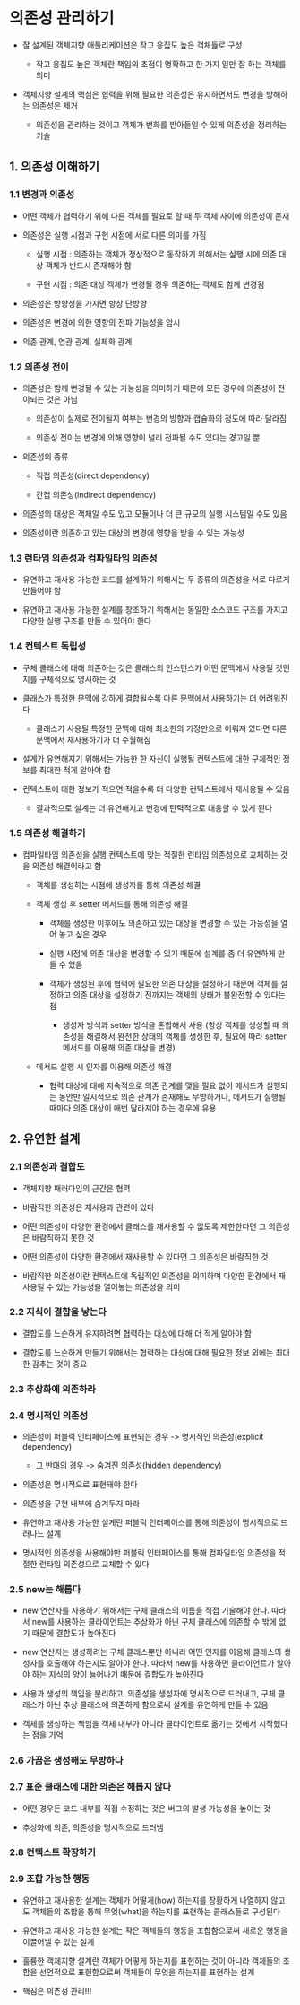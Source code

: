 # 의존성 관리하기

- 잘 설계된 객체지향 애플리케이션은 작고 응집도 높은 객체들로 구성

    - 작고 응집도 높은 객체란 책임의 초점이 명확하고 한 가지 일만 잘 하는 객체를 의미

- 객체지향 설계의 핵심은 협력을 위해 필요한 의존성은 유지하면서도 변경을 방해하는 의존성은 제거

    - 의존성을 관리하는 것이고 객체가 변화를 받아들일 수 있게 의존성을 정리하는 기술

## 1. 의존성 이해하기

### 1.1 변경과 의존성

- 어떤 객체가 협력하기 위해 다른 객체를 필요로 할 때 두 객체 사이에 의존성이 존재

- 의존성은 실행 시점과 구현 시점에 서로 다른 의미를 가짐

    - 실행 시점 : 의존하는 객체가 정상적으로 동작하기 위해서는 실행 시에 의존 대상 객체가 반드시 존재해야 함

    - 구현 시점 : 의존 대상 객체가 변경될 경우 의존하는 객체도 함께 변경됨

- 의존성은 방향성을 가지면 항상 단방향

- 의존성은 변경에 의한 영향의 전파 가능성을 암시

- 의존 관계, 연관 관계, 실체화 관계

### 1.2 의존성 전이

- 의존성은 함께 변경될 수 있는 가능성을 의미하기 때문에 모든 경우에 의존성이 전이되는 것은 아님

    - 의존성이 실제로 전이될지 여부는 변경의 방향과 캡슐화의 정도에 따라 달라짐

    - 의존성 전이는 변경에 의해 영향이 널리 전파될 수도 있다는 경고일 뿐

- 의존성의 종류

    - 직접 의존성(direct dependency)

    - 간접 의존성(indirect dependency)

- 의존성의 대상은 객체일 수도 있고 모듈이나 더 큰 규모의 실행 시스템일 수도 있음

- 의존성이란 의존하고 있는 대상의 변경에 영향을 받을 수 있는 가능성

### 1.3 런타임 의존성과 컴파일타임 의존성

- 유연하고 재사용 가능한 코드를 설계하기 위해서는 두 종류의 의존성을 서로 다르게 만들어야 함

- 유연하고 재사용 가능한 설계를 창조하기 위해서는 동일한 소스코드 구조를 가지고 다양한 실행 구조를 만들 수 있어야 한다

### 1.4 컨텍스트 독립성

- 구체 클래스에 대해 의존하는 것은 클래스의 인스턴스가 어떤 문맥에서 사용될 것인지를 구체적으로 명시하는 것

- 클래스가 특정한 문맥에 강하게 결합될수록 다른 문맥에서 사용하기는 더 어려워진다

    - 클래스가 사용될 특정한 문맥에 대해 최소한의 가정만으로 이뤄져 있다면 다른 문맥에서 재사용하기가 더 수월해짐

- 설계가 유연해지기 위해서는 가능한 한 자신이 실행될 컨텍스트에 대한 구체적인 정보를 최대한 적게 알아야 함

- 컨텍스트에 대한 정보가 적으면 적을수록 더 다양한 컨텍스트에서 재사용될 수 있음

    - 결과적으로 설계는 더 유연해지고 변경에 탄력적으로 대응할 수 있게 된다

### 1.5 의존성 해결하기

- 컴파일타임 의존성을 실행 컨텍스트에 맞는 적절한 런타임 의존성으로 교체하는 것을 의존성 해결이라고 함

    - 객체를 생성하는 시점에 생성자를 통해 의존성 해결

    - 객체 생성 후 setter 메서드를 통해 의존성 해결

        - 객체를 생성한 이후에도 의존하고 있는 대상을 변경할 수 있는 가능성을 열어 놓고 싶은 경우

        - 실행 시점에 의존 대상을 변경할 수 있기 때문에 설계를 좀 더 유연하게 만들 수 있음

        - 객체가 생성된 후에 협력에 필요한 의존 대상을 설정하기 때문에 객체를 설정하고 의존 대상을 설정하기 전까지는 객체의 상태가 불완전할 수 있다는 점

            - 생성자 방식과 setter 방식을 혼합해서 사용 (항상 객체를 생성할 때 의존성을 해결해서 완전한 상태의 객체를 생성한 후, 필요에 따라 setter 메서드를 이용해 의존 대상을 변경)

    - 메서드 실행 시 인자를 이용해 의존성 해결

        - 협력 대상에 대해 지속적으로 의존 관계를 맺을 필요 없이 메서드가 실행되는 동안만 일시적으로 의존 관계가 존재해도 무방하거나, 메서드가 실행될 때마다 의존 대상이 매번 달라져야 하는 경우에 유용

## 2. 유연한 설계

### 2.1 의존성과 결합도

- 객체지향 패러다임의 근간은 협력

- 바람직한 의존성은 재사용과 관련이 있다

- 어떤 의존성이 다양한 환경에서 클래스를 재사용할 수 없도록 제한한다면 그 의존성은 바람직하지 못한 것

- 어떤 의존성이 다양한 환경에서 재사용할 수 있다면 그 의존성은 바람직한 것

- 바람직한 의존성이란 컨텍스트에 독립적인 의존성을 의미하며 다양한 환경에서 재사용될 수 있는 가능성을 열어놓는 의존성을 의미

### 2.2 지식이 결합을 낳는다

- 결합도를 느슨하게 유지하려면 협력하는 대상에 대해 더 적게 알아야 함

- 결합도를 느슨하게 만들기 위해서는 협력하는 대상에 대해 필요한 정보 외에는 최대한 감추는 것이 중요

### 2.3 추상화에 의존하라

### 2.4 명시적인 의존성

- 의존성이 퍼블릭 인터페이스에 표현되는 경우 -> 명시적인 의존성(explicit dependency)

    - 그 반대의 경우 -> 숨겨진 의존성(hidden dependency)

- 의존성은 명시적으로 표현돼야 한다 

- 의존성을 구현 내부에 숨겨두지 마라

- 유연하고 재사용 가능한 설게란 퍼블릭 인터페이스를 통해 의존성이 명시적으로 드러나느 설계

- 명시적인 의존성을 사용해야만 퍼블릭 인터페이스를 통해 컴파일타임 의존성을 적절한 런타임 의존성으로 교체할 수 있다

### 2.5 new는 해롭다

- new 연산자를 사용하기 위해서는 구체 클래스의 이름을 직접 기술해야 한다. 따라서 new를 사용하는 클라이언트는 추상화가 아닌 구체 클래스에 의존할 수 밖에 없기 때문에 결합도가 높아진다

- new 연산자는 생성하려는 구체 클래스뿐만 아니라 어떤 인자를 이용해 클래스의 생성자를 호출해야 하는지도 알아야 한다. 따라서 new를 사용하면 클라이언트가 알아야 하는 지식의 양이 늘어나기 때문에 결합도가 높아진다

- 사용과 생성의 책임을 분리하고, 의존성을 생성자에 명시적으로 드러내고, 구체 클래스가 아닌 추상 클래스에 의존하게 함으로써 설계를 유연하게 만들 수 있음

- 객체를 생성하는 책임을 객체 내부가 아니라 클라이언트로 옮기는 것에서 시작했다는 점을 기억

### 2.6 가끔은 생성해도 무방하다

### 2.7 표준 클래스에 대한 의존은 해롭지 않다

- 어떤 경우든 코드 내부를 직접 수정하는 것은 버그의 발생 가능성을 높이는 것

- 추상화에 의존, 의존성을 명시적으로 드러냄

### 2.8 컨텍스트 확장하기

### 2.9 조합 가능한 행동

- 유연하고 재사용한 설계는 객체가 어떻게(how) 하는지를 장황하게 나열하지 않고도 객체들의 조합을 통해 무엇(what)을 하는지를 표현하는 클래스들로 구성된다

- 유연하고 재사용 가능한 설계는 작은 객체들의 행동을 조합함으로써 새로운 행동을 이끌어낼 수 있는 설계

- 훌륭한 객체지향 설계란 객체가 어떻게 하는지를 표현하는 것이 아니라 객체들의 조합을 선언적으로 표현함으로써 객체들이 무엇을 하는지를 표현하는 설계

- 핵심은 의존성 관리!!!





